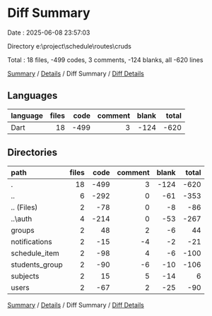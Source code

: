 # Diff Summary

Date : 2025-06-08 23:57:03

Directory e:\\project\\schedule\\routes\\cruds

Total : 18 files,  -499 codes, 3 comments, -124 blanks, all -620 lines

[Summary](results.md) / [Details](details.md) / Diff Summary / [Diff Details](diff-details.md)

## Languages
| language | files | code | comment | blank | total |
| :--- | ---: | ---: | ---: | ---: | ---: |
| Dart | 18 | -499 | 3 | -124 | -620 |

## Directories
| path | files | code | comment | blank | total |
| :--- | ---: | ---: | ---: | ---: | ---: |
| . | 18 | -499 | 3 | -124 | -620 |
| .. | 6 | -292 | 0 | -61 | -353 |
| .. (Files) | 2 | -78 | 0 | -8 | -86 |
| ..\\auth | 4 | -214 | 0 | -53 | -267 |
| groups | 2 | 48 | 2 | -6 | 44 |
| notifications | 2 | -15 | -4 | -2 | -21 |
| schedule_item | 2 | -98 | 4 | -6 | -100 |
| students_group | 2 | -90 | -6 | -10 | -106 |
| subjects | 2 | 15 | 5 | -14 | 6 |
| users | 2 | -67 | 2 | -25 | -90 |

[Summary](results.md) / [Details](details.md) / Diff Summary / [Diff Details](diff-details.md)